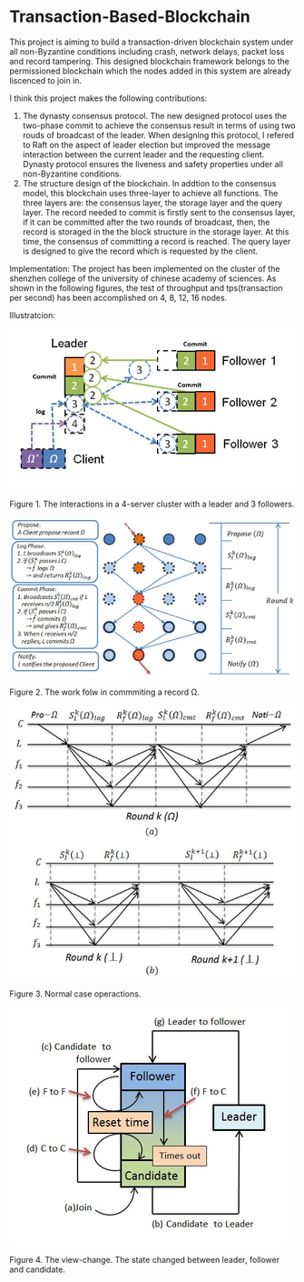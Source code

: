 # Transaction-Based-Blockchain

This project is aiming to build a transaction-driven blockchain system under all non-Byzantine conditions including crash, network delays, packet loss and record tampering. This designed blockchain framework belongs to the permissioned blockchain which the nodes added in this system are already liscenced to join in.

I think this project makes the following contributions:
1. The dynasty consensus protocol. The new designed protocol uses the two-phase commit to achieve the consensus result in terms of using two rouds of broadcast of the leader. When designing this protocol, I refered to Raft on the aspect of leader election but improved the message interaction between the current leader and the requesting client. Dynasty protocol ensures the liveness and safety properties under all non-Byzantine conditions.
2. The structure design of the blockchain. In addtion to the consensus model, this blockchain uses three-layer to achieve all functions. The three layers are: the consensus layer, the storage layer and the query layer. The record needed to commit is firstly sent to the consensus layer, if it can be committed after the two rounds of broadcast, then, the record is storaged in the the block structure in the storage layer. At this time, the consensus of committing a record is reached. The query layer is designed to give the record which is requested by the client.

Implementation:
The project has been implemented on the cluster of the shenzhen college of the university of chinese academy of sciences. As shown in the following figures, the test of throughput and tps(transaction per second) has been accomplished on 4, 8, 12, 16 nodes. 

Illustratcion:

![Figure 1. Work folw](https://github.com/thatisedward/Transaction-Based-Blockchain/blob/master/Screenshots/work_flow.JPG)

Figure 1. The interactions in a 4-server cluster with a leader and 3 followers.

![Figure 2. View-change](https://github.com/thatisedward/Transaction-Based-Blockchain/blob/master/Screenshots/flow.JPG)

Figure 2. The work folw in commmiting a record Ω. 

![Figure 3. Two-step commit](https://github.com/thatisedward/Transaction-Based-Blockchain/blob/master/Screenshots/dy_.JPG)

Figure 3. Normal case operactions.

![Figure 4. View-change](https://github.com/thatisedward/Transaction-Based-Blockchain/blob/master/Screenshots/view_change.JPG)

Figure 4. The view-change. The state changed between leader, follower and candidate.
